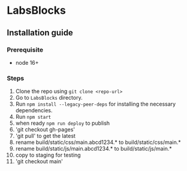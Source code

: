 # LabsBlocks
## Installation guide
### Prerequisite
- node 16+
### Steps 
1. Clone the repo using `git clone <repo-url>`
2. Go to `LabsBlocks` directory.
3. Run `npm install --legacy-peer-deps` for installing the necessary dependencies.
4. Run `npm start`
5. when ready `npm run deploy` to publish
6. 'git checkout gh-pages' 
7. 'git pull' to get the latest
8. rename build/static/css/main.abcd1234.* to build/static/css/main.*
9. rename build/static/js/main.abcd1234.* to build/static/js/main.*
10. copy to staging for testing
11. 'git checkout main' 
